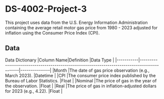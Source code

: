 # DS-4002-Project-3
This project uses data from the U.S. Energy Information Administration containing the average retail motor gas price from 1980 - 2023 adjusted for inflation using the Consumer Price Index (CPI). 


## Data
Data Dictionary
|Column Name|Definition                                                                                    |Data Type      | 
|-----------|----------------------------------------------------------------------------------------------|---------------|
|Month |The date of gas price observation (e.g., March 2023).                             |Datetime        |
|CPI |The consumer price index published by the Bureau of Labor Statistics.    |Float        |
|Nominal      |The price of gas in the year of the observation.  |Float      |
|Real      |The price of gas in inflation-adjusted dollars for 2023 (e.g., 4.22).     |Float         |
